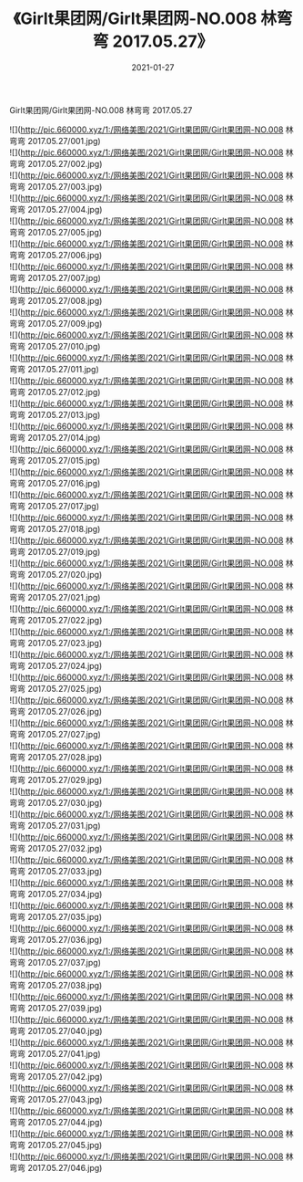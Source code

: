 ﻿---
layout: post
title:  《Girlt果团网/Girlt果团网-NO.008 林弯弯 2017.05.27》
date:   2021-01-27
img: http://pic.660000.xyz/1:/网络美图/2021/Girlt果团网/Girlt果团网-NO.008 林弯弯 2017.05.27/000.jpg
categories: [美女, 清纯, 唯美]
---

Girlt果团网/Girlt果团网-NO.008 林弯弯 2017.05.27

 ![](http://pic.660000.xyz/1:/网络美图/2021/Girlt果团网/Girlt果团网-NO.008 林弯弯 2017.05.27/001.jpg) <br>![](http://pic.660000.xyz/1:/网络美图/2021/Girlt果团网/Girlt果团网-NO.008 林弯弯 2017.05.27/002.jpg) <br>![](http://pic.660000.xyz/1:/网络美图/2021/Girlt果团网/Girlt果团网-NO.008 林弯弯 2017.05.27/003.jpg) <br>![](http://pic.660000.xyz/1:/网络美图/2021/Girlt果团网/Girlt果团网-NO.008 林弯弯 2017.05.27/004.jpg) <br>![](http://pic.660000.xyz/1:/网络美图/2021/Girlt果团网/Girlt果团网-NO.008 林弯弯 2017.05.27/005.jpg) <br>![](http://pic.660000.xyz/1:/网络美图/2021/Girlt果团网/Girlt果团网-NO.008 林弯弯 2017.05.27/006.jpg) <br>![](http://pic.660000.xyz/1:/网络美图/2021/Girlt果团网/Girlt果团网-NO.008 林弯弯 2017.05.27/007.jpg) <br>![](http://pic.660000.xyz/1:/网络美图/2021/Girlt果团网/Girlt果团网-NO.008 林弯弯 2017.05.27/008.jpg) <br>![](http://pic.660000.xyz/1:/网络美图/2021/Girlt果团网/Girlt果团网-NO.008 林弯弯 2017.05.27/009.jpg) <br>![](http://pic.660000.xyz/1:/网络美图/2021/Girlt果团网/Girlt果团网-NO.008 林弯弯 2017.05.27/010.jpg) <br>![](http://pic.660000.xyz/1:/网络美图/2021/Girlt果团网/Girlt果团网-NO.008 林弯弯 2017.05.27/011.jpg) <br>![](http://pic.660000.xyz/1:/网络美图/2021/Girlt果团网/Girlt果团网-NO.008 林弯弯 2017.05.27/012.jpg) <br>![](http://pic.660000.xyz/1:/网络美图/2021/Girlt果团网/Girlt果团网-NO.008 林弯弯 2017.05.27/013.jpg) <br>![](http://pic.660000.xyz/1:/网络美图/2021/Girlt果团网/Girlt果团网-NO.008 林弯弯 2017.05.27/014.jpg) <br>![](http://pic.660000.xyz/1:/网络美图/2021/Girlt果团网/Girlt果团网-NO.008 林弯弯 2017.05.27/015.jpg) <br>![](http://pic.660000.xyz/1:/网络美图/2021/Girlt果团网/Girlt果团网-NO.008 林弯弯 2017.05.27/016.jpg) <br>![](http://pic.660000.xyz/1:/网络美图/2021/Girlt果团网/Girlt果团网-NO.008 林弯弯 2017.05.27/017.jpg) <br>![](http://pic.660000.xyz/1:/网络美图/2021/Girlt果团网/Girlt果团网-NO.008 林弯弯 2017.05.27/018.jpg) <br>![](http://pic.660000.xyz/1:/网络美图/2021/Girlt果团网/Girlt果团网-NO.008 林弯弯 2017.05.27/019.jpg) <br>![](http://pic.660000.xyz/1:/网络美图/2021/Girlt果团网/Girlt果团网-NO.008 林弯弯 2017.05.27/020.jpg) <br>![](http://pic.660000.xyz/1:/网络美图/2021/Girlt果团网/Girlt果团网-NO.008 林弯弯 2017.05.27/021.jpg) <br>![](http://pic.660000.xyz/1:/网络美图/2021/Girlt果团网/Girlt果团网-NO.008 林弯弯 2017.05.27/022.jpg) <br>![](http://pic.660000.xyz/1:/网络美图/2021/Girlt果团网/Girlt果团网-NO.008 林弯弯 2017.05.27/023.jpg) <br>![](http://pic.660000.xyz/1:/网络美图/2021/Girlt果团网/Girlt果团网-NO.008 林弯弯 2017.05.27/024.jpg) <br>![](http://pic.660000.xyz/1:/网络美图/2021/Girlt果团网/Girlt果团网-NO.008 林弯弯 2017.05.27/025.jpg) <br>![](http://pic.660000.xyz/1:/网络美图/2021/Girlt果团网/Girlt果团网-NO.008 林弯弯 2017.05.27/026.jpg) <br>![](http://pic.660000.xyz/1:/网络美图/2021/Girlt果团网/Girlt果团网-NO.008 林弯弯 2017.05.27/027.jpg) <br>![](http://pic.660000.xyz/1:/网络美图/2021/Girlt果团网/Girlt果团网-NO.008 林弯弯 2017.05.27/028.jpg) <br>![](http://pic.660000.xyz/1:/网络美图/2021/Girlt果团网/Girlt果团网-NO.008 林弯弯 2017.05.27/029.jpg) <br>![](http://pic.660000.xyz/1:/网络美图/2021/Girlt果团网/Girlt果团网-NO.008 林弯弯 2017.05.27/030.jpg) <br>![](http://pic.660000.xyz/1:/网络美图/2021/Girlt果团网/Girlt果团网-NO.008 林弯弯 2017.05.27/031.jpg) <br>![](http://pic.660000.xyz/1:/网络美图/2021/Girlt果团网/Girlt果团网-NO.008 林弯弯 2017.05.27/032.jpg) <br>![](http://pic.660000.xyz/1:/网络美图/2021/Girlt果团网/Girlt果团网-NO.008 林弯弯 2017.05.27/033.jpg) <br>![](http://pic.660000.xyz/1:/网络美图/2021/Girlt果团网/Girlt果团网-NO.008 林弯弯 2017.05.27/034.jpg) <br>![](http://pic.660000.xyz/1:/网络美图/2021/Girlt果团网/Girlt果团网-NO.008 林弯弯 2017.05.27/035.jpg) <br>![](http://pic.660000.xyz/1:/网络美图/2021/Girlt果团网/Girlt果团网-NO.008 林弯弯 2017.05.27/036.jpg) <br>![](http://pic.660000.xyz/1:/网络美图/2021/Girlt果团网/Girlt果团网-NO.008 林弯弯 2017.05.27/037.jpg) <br>![](http://pic.660000.xyz/1:/网络美图/2021/Girlt果团网/Girlt果团网-NO.008 林弯弯 2017.05.27/038.jpg) <br>![](http://pic.660000.xyz/1:/网络美图/2021/Girlt果团网/Girlt果团网-NO.008 林弯弯 2017.05.27/039.jpg) <br>![](http://pic.660000.xyz/1:/网络美图/2021/Girlt果团网/Girlt果团网-NO.008 林弯弯 2017.05.27/040.jpg) <br>![](http://pic.660000.xyz/1:/网络美图/2021/Girlt果团网/Girlt果团网-NO.008 林弯弯 2017.05.27/041.jpg) <br>![](http://pic.660000.xyz/1:/网络美图/2021/Girlt果团网/Girlt果团网-NO.008 林弯弯 2017.05.27/042.jpg) <br>![](http://pic.660000.xyz/1:/网络美图/2021/Girlt果团网/Girlt果团网-NO.008 林弯弯 2017.05.27/043.jpg) <br>![](http://pic.660000.xyz/1:/网络美图/2021/Girlt果团网/Girlt果团网-NO.008 林弯弯 2017.05.27/044.jpg) <br>![](http://pic.660000.xyz/1:/网络美图/2021/Girlt果团网/Girlt果团网-NO.008 林弯弯 2017.05.27/045.jpg) <br>![](http://pic.660000.xyz/1:/网络美图/2021/Girlt果团网/Girlt果团网-NO.008 林弯弯 2017.05.27/046.jpg) <br>